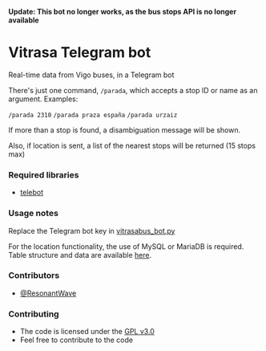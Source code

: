 **Update: This bot no longer works, as the bus stops API is no longer available**
# Vitrasa Telegram bot
Real-time data from Vigo buses, in a Telegram bot

There's just one command, `/parada`, which accepts a stop ID or name as an argument. Examples:

`/parada 2310`
`/parada praza españa`
`/parada urzaiz`

If more than a stop is found, a disambiguation message will be shown.

Also, if location is sent, a list of the nearest stops will be returned (15 stops max)

### Required libraries

* [telebot](https://github.com/eternnoir/pyTelegramBotAPI)

### Usage notes

Replace the Telegram bot key in [vitrasabus_bot.py](vitrasabus_bot.py)

For the location functionality, the use of MySQL or MariaDB is required. Table structure and data are available [here](table.sql).

### Contributors
 *  [@ResonantWave](https://github.com/ResonantWave)

### Contributing
 *  The code is licensed under the [GPL v3.0](LICENSE)
 *  Feel free to contribute to the code

